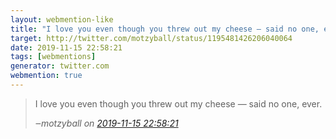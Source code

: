 ```yaml
---
layout: webmention-like
title: "I love you even though you threw out my cheese — said no one, ever."
target: http://twitter.com/motzyball/status/1195481426206040064
date: 2019-11-15 22:58:21
tags: [webmentions]
generator: twitter.com
webmention: true
---
```




<blockquote class="external-citation">
  <p>
    I love you even though you threw out my cheese — said no one, ever.
  </p>
  <cite>‒<span class="p-author p-name">motzyball</span>
    on
    <a href="http://twitter.com/motzyball/status/1195481426206040064" rel="external nofollow" target="_blank">2019-11-15 22:58:21</a>
  </cite>
</blockquote>



